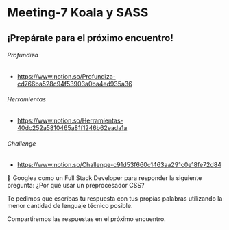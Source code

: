 # Meeting-7 Koala y SASS

## ¡Prepárate para el próximo encuentro!

###### Profundiza

- https://www.notion.so/Profundiza-cd766ba528c94f53903a0ba4ed935a36

###### Herramientas

- https://www.notion.so/Herramientas-40dc252a5810465a81f1246b62eada1a

###### Challenge 

- https://www.notion.so/Challenge-c91d53f660c1463aa291c0e18fe72d84


📝 Googlea como un Full Stack Developer para responder la siguiente pregunta: ¿Por qué usar un preprocesador CSS?

Te pedimos que escribas tu respuesta con tus propias palabras utilizando la menor cantidad de lenguaje técnico posible.

Compartiremos las respuestas en el próximo encuentro.


